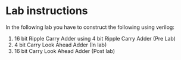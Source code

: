 # Lab instructions
In the following lab you have to construct the following using verilog:
1. 16 bit Ripple Carry Adder using  4 bit Ripple Carry Adder (Pre Lab)
2. 4 bit Carry Look Ahead Adder (In lab)
3. 16 bit Carry Look Ahead Adder (Post lab)
